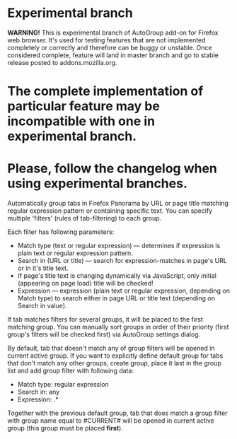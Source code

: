 # Experimental branch
**WARNING!** This is experimental branch of AutoGroup add-on for Firefox web browser.
It's used for testing features that are not implemented completely or correctly and therefore can be buggy or unstable.
Once considered complete, feature will land in master branch and go to stable release posted to addons.mozilla.org.
# The complete implementation of particular feature may be incompatible with one in experimental branch.
# Please, follow the changelog when using experimental branches.

Automatically group tabs in Firefox Panorama by URL or page title matching regular expression pattern or containing specific text. 
You can specify multiple 'filters' (rules of tab-filtering) to each group.

Each filter has following parameters:

 - Match type (text or regular expression) — determines if expression is plain text or regular expression pattern.
 - Search in (URL or title) — search for expression-matches in page's URL or in it's title text.
 - If page's title text is changing dynamically via JavaScript, only initial (appearing on page load) title will be checked!
 - Expression — expression (plain text or regular expression, depending on Match type) to search either in page URL or title text (depending on Search in value).

If tab matches filters for several groups, it will be placed to the first matching group.
You can manually sort groups in order of their priority (first group's filters will be checked first) via AutoGroup settings dialog.

By default, tab that doesn't match any of group filters will be opened in current active group.
If you want to explicitly define default group for tabs that don't match any other groups, create group, place it last in the group list and add group filter with following data:

 - Match type: regular expression
 - Search in: any
 - Expression: .* 

Together with the previous default group, tab that does match a group filter with group name equal to #CURRENT# will be opened in current active group (this group must be placed **first**).
